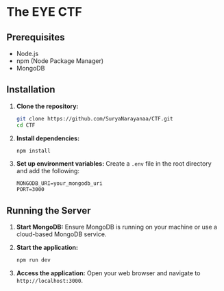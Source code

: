 # The EYE CTF

## Prerequisites
- Node.js
- npm (Node Package Manager)
- MongoDB

## Installation

1. **Clone the repository:**
    ```sh
    git clone https://github.com/SuryaNarayanaa/CTF.git
    cd CTF
    ```

2. **Install dependencies:**
    ```sh
    npm install
    ```

3. **Set up environment variables:**
    Create a `.env` file in the root directory and add the following:
    ```env
    MONGODB_URI=your_mongodb_uri
    PORT=3000
    ```

## Running the Server

1. **Start MongoDB:**
    Ensure MongoDB is running on your machine or use a cloud-based MongoDB service.

2. **Start the application:**
    ```sh
    npm run dev
    ```

3. **Access the application:**
    Open your web browser and navigate to `http://localhost:3000`.



